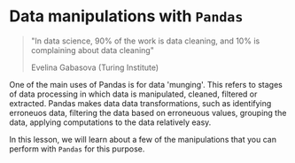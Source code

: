 # Data manipulations with `Pandas`

> "In data science, 90% of the work is data cleaning, and 10% is complaining about data cleaning"
> 
> Evelina Gabasova (Turing Institute)

One of the main uses of Pandas is for data 'munging'. This refers to stages of data processing in which data 
is manipulated, cleaned, filtered or extracted. Pandas makes data data transformations, such as identifying erroneuos data, filtering the data based on erroneuous values, grouping the data, applying computations to the data relatively easy. 

In this lesson, we will learn about a few of the manipulations that you can perform with `Pandas` for this purpose.

